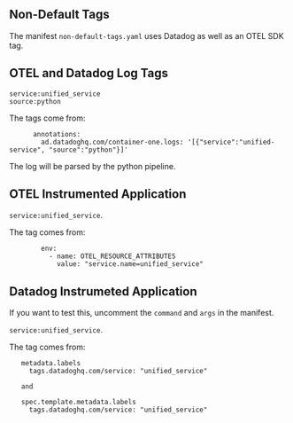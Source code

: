 Non-Default Tags
--

The manifest ```non-default-tags.yaml``` uses Datadog as well as an OTEL SDK tag.

OTEL and Datadog Log Tags
--

```service:unified_service```  
```source:python```  
  
The tags come from:  
  
```  
      annotations:  
        ad.datadoghq.com/container-one.logs: '[{"service":"unified-service", "source":"python"}]'
```  
  
The log will be parsed by the python pipeline.  
  
OTEL Instrumented Application
--

```service:unified_service```. 
  
The tag comes from:  
  
```  
        env:  
          - name: OTEL_RESOURCE_ATTRIBUTES  
            value: "service.name=unified_service"  
```  

  
Datadog Instrumeted Application
--
  
If you want to test this, uncomment the ```command``` and ```args``` in the manifest. 

```service:unified_service```. 
  
The tag comes from:  
  
```  
   metadata.labels  
     tags.datadoghq.com/service: "unified_service"  
  
   and
    
   spec.template.metadata.labels  
     tags.datadoghq.com/service: "unified_service"  
```

